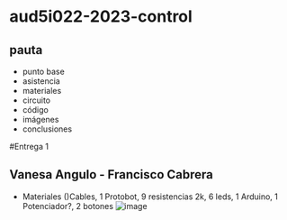 # aud5i022-2023-control

## pauta

- punto base
- asistencia
- materiales
- circuito
- código
- imágenes
- conclusiones

 #Entrega 1
 ## Vanesa Angulo - Francisco Cabrera
 
 - Materiales
 ()Cables, 1 Protobot, 9 resistencias 2k, 6 leds, 1 Arduino, 1 Potenciador?, 2 botones
 ![image](https://user-images.githubusercontent.com/128185941/235242841-5b873ea8-233b-453a-878a-46333a01f664.png)
